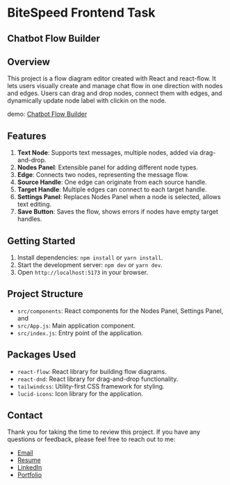 # BiteSpeed Frontend Task
## Chatbot Flow Builder


## Overview
This project is a flow diagram editor created with React and react-flow. It lets users visually create and manage chat flow in one direction with nodes and edges. Users can drag and drop nodes, connect them with edges, and dynamically update node label with clickin on the node.

demo: [Chatbot Flow Builder](https://bite-speed-frontend-task-blond.vercel.app/)

## Features

1. **Text Node**: Supports text messages, multiple nodes, added via drag-and-drop.
2. **Nodes Panel**: Extensible panel for adding different node types.
3. **Edge**: Connects two nodes, representing the message flow.
4. **Source Handle**: One edge can originate from each source handle.
5. **Target Handle**: Multiple edges can connect to each target handle.
6. **Settings Panel**: Replaces Nodes Panel when a node is selected, allows text editing.
7. **Save Button**: Saves the flow, shows errors if nodes have empty target handles.

## Getting Started

1. Install dependencies: `npm install` or `yarn install`.
2. Start the development server: `npm dev` or `yarn dev`.
3. Open `http://localhost:5173` in your browser.

## Project Structure

- `src/components`: React components for the Nodes Panel, Settings Panel, and 
- `src/App.js`: Main application component.
- `src/index.js`: Entry point of the application.

## Packages Used
- `react-flow`: React library for building flow diagrams.
- `react-dnd`: React library for drag-and-drop functionality.
- `tailwindcss`: Utility-first CSS framework for styling.
- `lucid-icons`: Icon library for the application.


## Contact

Thank you for taking the time to review this project. 
If you have any questions or feedback, please feel free to reach out to me:
- [Email](mailto:gunwant7272@gamil.com)
- [Resume](https://drive.google.com/file/d/1H5MdKVZgxUx1OdEjLrQ2RwKeVpVrAza6/view)
- [LinkedIn](https://www.linkedin.com/in/gunwant-wankhede-37458b202/)
- [Portfolio](https://gunwantwankhede.me)

